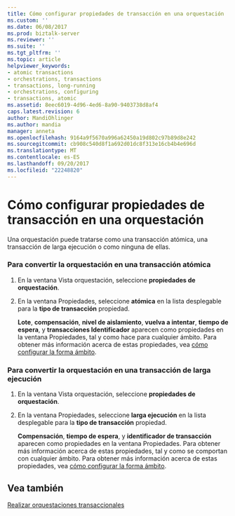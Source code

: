 ```yaml
---
title: Cómo configurar propiedades de transacción en una orquestación | Documentos de Microsoft
ms.custom: ''
ms.date: 06/08/2017
ms.prod: biztalk-server
ms.reviewer: ''
ms.suite: ''
ms.tgt_pltfrm: ''
ms.topic: article
helpviewer_keywords:
- atomic transactions
- orchestrations, transactions
- transactions, long-running
- orchestrations, configuring
- transactions, atomic
ms.assetid: 8eec6019-4d96-4ed6-8a90-9403738d8af4
caps.latest.revision: 6
author: MandiOhlinger
ms.author: mandia
manager: anneta
ms.openlocfilehash: 9164a9f5670a996a62450a19d802c97b89d8e242
ms.sourcegitcommit: cb908c540d8f1a692d01dc8f313e16cb4b4e696d
ms.translationtype: MT
ms.contentlocale: es-ES
ms.lasthandoff: 09/20/2017
ms.locfileid: "22248820"
---
```

# <a name="how-to-configure-transactional-properties-on-an-orchestration"></a>Cómo configurar propiedades de transacción en una orquestación
Una orquestación puede tratarse como una transacción atómica, una transacción de larga ejecución o como ninguna de ellas.  
  
### <a name="to-make-your-orchestration-an-atomic-transaction"></a>Para convertir la orquestación en una transacción atómica  
  
1.  En la ventana Vista orquestación, seleccione **propiedades de orquestación**.  
  
2.  En la ventana Propiedades, seleccione **atómica** en la lista desplegable para la **tipo de transacción** propiedad.  
  
     **Lote**, **compensación**, **nivel de aislamiento**, **vuelva a intentar**, **tiempo de espera**, y **transacciones Identificador** aparecen como propiedades en la ventana Propiedades, tal y como hace para cualquier ámbito. Para obtener más información acerca de estas propiedades, vea [cómo configurar la forma ámbito](../core/how-to-configure-the-scope-shape.md).  
  
### <a name="to-make-your-orchestration-a-long-running-transaction"></a>Para convertir la orquestación en una transacción de larga ejecución  
  
1.  En la ventana Vista orquestación, seleccione **propiedades de orquestación**.  
  
2.  En la ventana Propiedades, seleccione **larga ejecución** en la lista desplegable para la **tipo de transacción** propiedad.  
  
     **Compensación**, **tiempo de espera**, y **identificador de transacción** aparecen como propiedades en la ventana Propiedades. Para obtener más información acerca de estas propiedades, tal y como se comportan con cualquier ámbito. Para obtener más información acerca de estas propiedades, vea [cómo configurar la forma ámbito](../core/how-to-configure-the-scope-shape.md).  
  
## <a name="see-also"></a>Vea también  
 [Realizar orquestaciones transaccionales](../core/making-orchestrations-transactional.md)